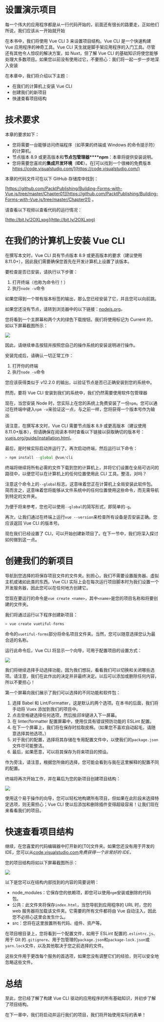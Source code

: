 # 设置演示项目

每一个伟大的应用程序都是从一行代码开始的，前面还有很长的路要走，正如他们所说，我们应该从一开始就开始

在本书中，我们将使用 Vue CLI 3 来设置项目结构。Vue CLI 是一个快速构建 Vue 应用程序的神奇工具。Vue CLI 天生就是脚手架应用程序的入门工具。尽管还有其他令人惊叹的解决方案，如 Nuxt，但了解 Vue CLI 的基础知识将使您能够处理大多数项目。如果您以前没有使用过它，不要担心：我们将一起一步一步地深入安装

在本章中，我们将介绍以下主题：

*   在我们的计算机上安装 Vue CLI
*   创建我们的新项目
*   快速查看项目结构

# 技术要求

本章的要求如下：

*   您将需要一台能够访问终端程序（如苹果的终端或 Windows 的命令提示符）的计算机。
*   节点版本 8.9 或更高版本和**节点包管理器****npm**：本章将提供安装说明。
*   您将需要您喜欢的**集成开发环境**（**IDE**）。在[可以找到一个很棒的免费版本 https://code.visualstudio.com/](https://code.visualstudio.com/)

本章的代码文件可在以下 GitHub 存储库中找到：

[https://github.com/PacktPublishing/Building-Forms-with-Vue.js/tree/master/Chapter01](https://github.com/PacktPublishing/Building-Forms-with-Vue.js/tree/master/Chapter01) 。

请查看以下视频以查看代码的运行情况：

[http://bit.ly/2OXLxpg](http://bit.ly/2OXLxpg)

# 在我们的计算机上安装 Vue CLI

在撰写本文时，Vue CLI 具有节点版本 8.9 或更高版本的要求（建议使用 8.11.0+），因此我们需要确保您首先在开发计算机上设置了该版本。

要检查是否已安装，请执行以下步骤：

1.  打开终端（也称为命令行！）
2.  执行`node -v`命令

如果您得到一个带有版本标签的输出，那么您已经安装了它，并且您可以向前跳。

如果您还没有节点，请转到浏览器中的以下链接：[nodejs.org](https://nodejs.org/en/)*。*

您将看到一个主屏幕和两个大的绿色下载按钮。我们将使用标记为 Current 的，如以下屏幕截图所示：

![](img/7bd0d0c7-f7d5-4923-92ab-fb56c1466a69.png)

因此，请继续单击按钮并按照您自己的操作系统的安装说明进行操作。

安装完成后，请确认一切正常工作：

1.  打开你的终端
2.  执行`node -v`命令

您应该获得类似于 v12.2.0 的输出，以验证节点是否已正确安装到您的系统中。

然而，要将 Vue CLI 安装到我们的系统中，我们仍然需要使用软件包管理器

现在，当您安装 Node 时，您实际上在您的系统上免费安装了一份`npm`。您可以通过在终端中键入`npm -v`来验证这一点，与之前一样，您将获得一个版本号作为输出

请注意，在撰写本文时，Vue CLI 需要节点版本 8.9 或更高版本（建议使用 8.11.0+版本），但请确保在阅读本书时查看以下链接以获取确切的版本号：[vuejs.org/guide/installation.html](https://vuejs.org/v2/guide/installation.html)。

最后，是时候实际启动并运行了。再次启动终端，然后运行以下命令：

```js
> npm install --global @vue/cli
```

终端将继续将所有必需的文件下载到您的计算机上，并将它们设置在全局可访问的路径中，以便您可以在计算机上的任何位置使用此 CLI 工具。整洁，对吗？

注意这个命令上的`--global`标志。这意味着您正在计算机上全局安装此软件包。简而言之，这意味着您将能够从文件系统中的任何位置使用这些命令，而无需导航到特定的文件夹。

为便于将来参考，您也可以使用`--global`的简写形式，即简单的`-g`。

再次，让我们通过在终端上运行`vue --version`来检查所有设备是否安装正确。您应该返回 Vue CLI 的版本号。

现在我们已经设置了 CLI，可以开始创建新项目了。在下一节中，我们将深入探讨如何做到这一点。

# 创建我们的新项目

导航到您选择的将保存项目文件的文件夹。别担心，我们不需要设置服务器、虚拟主机或诸如此类的东西。Vue CLI 实际上会在每次运行项目脚本时为我们设置一个开发服务器，因此您可以在任何地方创建它。

您现在要运行的命令是`vue create <name>`，其中`<name>`是您的项目名称和将要创建的文件夹。

我们将通过运行以下程序创建新项目：

```js
> vue create vuetiful-forms
```

命令的`vuetiful-forms`部分将命名项目文件夹。当然，您可以随意选择您认为最合适的名称。

运行此命令后，Vue CLI 将显示一个向导，可用于配置项目的设置方式：

![](img/d89013d8-42cc-420b-a12a-5a9d88046923.png)

我们将继续选择手动选择功能，因为我们想玩，看看我们可以切换和关闭哪些选项。请注意，我们在此作出的决定并非最终决定。以后可以添加或删除任何内容，所以不要担心！

第一个屏幕向我们展示了我们可以选择的不同功能和软件包：

1.  选择 Babel 和 Lint/Formatter，这是默认的两个选项。在本书的后面，我们将手动将 Vuex 添加到我们的项目中。
2.  点击空格键选择任何选项，然后按*回车*键进入下一屏幕。
3.  在 linter/formatter 配置屏幕中，使用仅具有错误预防功能的 ESLint 配置。
4.  在下一个屏幕上，我们将在保存时拾取皮棉。（如果您不喜欢自动起毛，请随意选择其他选项。）
5.  对于我们的配置，选择将其存储在专用配置文件中，以使我们的`package.json`文件尽可能整洁。
6.  最后，如果愿意，可以将其保存为将来项目的预设。

作为旁注，请注意，根据您所做的选择，您可能会看到与我在这里解释的配置不同的配置。

终端将再次开始工作，并在幕后为您的新项目创建项目结构：

![](img/a5394fb3-b7b9-4152-9163-cc468befff20.png)

使用这个易于操作的向导，您可以轻松地构建所有项目，但如果在此阶段未选择特定选项，则无需担心；Vue CLI 使以后添加和删除插件变得超级容易！让我们现在来看看我们的项目。

# 快速查看项目结构

继续，在您喜爱的代码编辑器中打开新的[T0]文件夹。如果您还没有用于开发的 IDE，您可以从[code.visualstudio.com](https://code.visualstudio.com/)*免费获得一个非常好的 IDE。*

您的项目结构将如以下屏幕截图所示：

![](img/438a6ef1-ed27-4151-87d0-5ebd85a69318.png)

以下是您可以在结构内部找到的内容的简要说明：

*   node_modules：它保存您的依赖项，即您可以使用`npm`安装或删除的代码包。
*   公共：此文件夹将保存`index.html`，当您导航到应用程序的 URL 时，您的 web 服务器将加载该文件夹。它需要的所有文件都将由 Vue 自动注入，因此您不必担心这里会发生什么。
*   src：您将在这里放置所有代码、组件、资产等。

在项目根目录上，您将看到一个配置文件，如用于 ESLint 配置的`.eslintrc.js`、用于 Git 的`.gitignore`、用于包管理的`package.json`和`package-lock.json`或`yarn.lock`文件，以及其他取决于您之前选择的文件。

这些文件用于更改每个服务的首选项，如果您没有调整它们的经验，则可以安全地忽略这些文件。

# 总结

至此，您已经了解了构建 Vue CLI 驱动的应用程序的所有基础知识，并初步了解了项目结构。

在下一章中，我们将启动并运行我们的项目，我们将开始使用实际的表单！